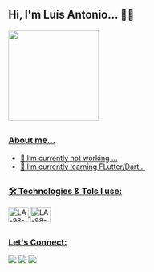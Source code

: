 ## Hi, I'm Luís Antonio... 👨‍💻
<!-- - 🔭 I’m currently not working ...
- 🌱 I’m currently learning FLutter/Dart... -->
<!-- ## -->
<div align="start">
  <a href="https://github.com/LA-98">
  <img height="180em" src="https://github-readme-stats.vercel.app/api?username=LA-98&show_icons=true&theme=chartreuse-dark&include_all_commits=true&count_private=true"/>
</div>
  
##
  
### About me...
- 🔭 I’m currently not working ...
- 🌱 I’m currently learning FLutter/Dart...

##
### 🛠 Technologies & Tols I use:
<div>
  <img align="center" alt="LA-98-flutter" height="30" width="40" src="https://cdn.jsdelivr.net/gh/devicons/devicon/icons/flutter/flutter-original.svg"> 
  <img align="center" alt="LA-98-dart" height="30" width="40" src="https://cdn.jsdelivr.net/gh/devicons/devicon/icons/dart/dart-original.svg">
</div>

##
### Let's Connect: 
<div>
  <a href="https://www.linkedin.com/in/luisantonioflutter" target="_blank"><img src="https://img.shields.io/badge/-LinkedIn-%230077B5?style=for-the-badge&logo=linkedin&logoColor=white" target="_blank"></a> 
  <a href = "mailto:luisantonio0617x@gmail.com"><img src="https://img.shields.io/badge/-Gmail-%23333?style=for-the-badge&logo=gmail&logoColor=white" 
  target="_blank"></a>
   <a href="https://www.instagram.com/_l.a.a.l._/" target="_blank"><img src="https://img.shields.io/badge/Instagram-E4405F?style=for-the-badge&logo=instagram&logoColor=white"
  target="_blank"></a>

</div>
  


